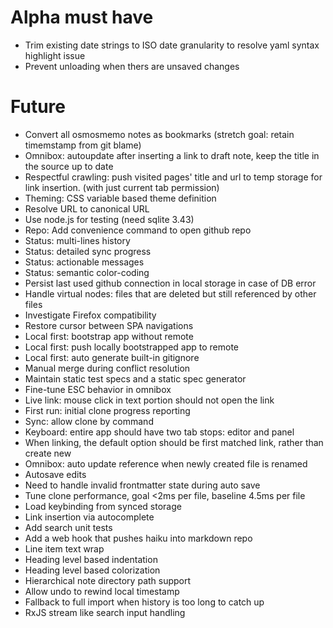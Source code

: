 # Alpha must have

- Trim existing date strings to ISO date granularity to resolve yaml syntax highlight issue
- Prevent unloading when thers are unsaved changes

# Future

- Convert all osmosmemo notes as bookmarks (stretch goal: retain timemstamp from git blame)
- Omnibox: autoupdate after inserting a link to draft note, keep the title in the source up to date
- Respectful crawling: push visited pages' title and url to temp storage for link insertion. (with just current tab permission)
- Theming: CSS variable based theme definition
- Resolve URL to canonical URL
- Use node.js for testing (need sqlite 3.43)
- Repo: Add convenience command to open github repo
- Status: multi-lines history
- Status: detailed sync progress
- Status: actionable messages
- Status: semantic color-coding
- Persist last used github connection in local storage in case of DB error
- Handle virtual nodes: files that are deleted but still referenced by other files
- Investigate Firefox compatibility
- Restore cursor between SPA navigations
- Local first: bootstrap app without remote
- Local first: push locally bootstrapped app to remote
- Local first: auto generate built-in gitignore
- Manual merge during conflict resolution
- Maintain static test specs and a static spec generator
- Fine-tune ESC behavior in omnibox
- Live link: mouse click in text portion should not open the link
- First run: initial clone progress reporting
- Sync: allow clone by command
- Keyboard: entire app should have two tab stops: editor and panel
- When linking, the default option should be first matched link, rather than create new
- Omnibox: auto update reference when newly created file is renamed
- Autosave edits
- Need to handle invalid frontmatter state during auto save
- Tune clone performance, goal <2ms per file, baseline 4.5ms per file
- Load keybinding from synced storage
- Link insertion via autocomplete
- Add search unit tests
- Add a web hook that pushes haiku into markdown repo
- Line item text wrap
- Heading level based indentation
- Heading level based colorization
- Hierarchical note directory path support
- Allow undo to rewind local timestamp
- Fallback to full import when history is too long to catch up
- RxJS stream like search input handling
